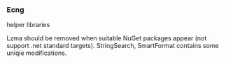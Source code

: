 ### Ecng

helper libraries

Lzma should be removed when suitable NuGet packages appear (not support .net standard targets).
StringSearch, SmartFormat contains some uniqie modifications.